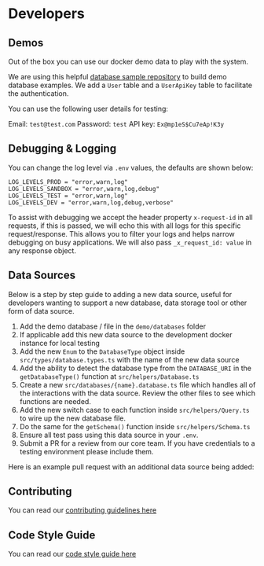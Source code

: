 # Developers

## Demos

Out of the box you can use our docker demo data to play with the system. 

We are using this helpful [database sample repository](https://github.com/harryho/db-samples) to build demo database examples. We add a `User` table and a `UserApiKey` table to facilitate the authentication. 

You can use the following user details for testing:

Email: `test@test.com`
Password: `test`
API key: `Ex@mp1eS$Cu7eAp!K3y`

## Debugging & Logging

You can change the log level via `.env` values, the defaults are shown below:

```
LOG_LEVELS_PROD = "error,warn,log"
LOG_LEVELS_SANDBOX = "error,warn,log,debug"
LOG_LEVELS_TEST = "error,warn,log"
LOG_LEVELS_DEV = "error,warn,log,debug,verbose"
```

To assist with debugging we accept the header property `x-request-id` in all requests, if this is passed, we will echo this with all logs for this specific request/response. This allows you to filter your logs and helps narrow debugging on busy applications. We will also pass `_x_request_id: value` in any response object.

## Data Sources

Below is a step by step guide to adding a new data source, useful for developers wanting to support a new database, data storage tool or other form of data source.

1. Add the demo database / file in the `demo/databases` folder
2. If applicable add this new data source to the development docker instance for local testing
3. Add the new `Enum` to the `DatabaseType` object inside `src/types/database.types.ts` with the name of the new data source
4. Add the ability to detect the database type from the `DATABASE_URI` in the `getDatabaseType()` function at `src/helpers/Database.ts` 
5. Create a new `src/databases/{name}.database.ts` file which handles all of the interactions with the data source. Review the other files to see which functions are needed.
6. Add the new switch case to each function inside `src/helpers/Query.ts` to wire up the new database file.
7. Do the same for the `getSchema()` function inside `src/helpers/Schema.ts`
8. Ensure all test pass using this data source in your `.env`.
9. Submit a PR for a review from our core team. If you have credentials to a testing environment please include them. 

Here is an example pull request with an additional data source being added: 



## Contributing

You can read our [contributing guidelines here](./developers/contributing.md)

## Code Style Guide

You can read our [code style guide here](./developers/code-style-guide.md)